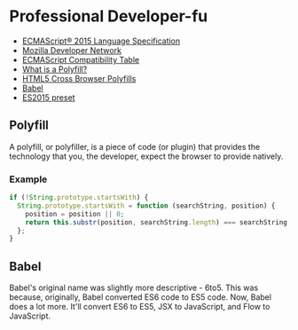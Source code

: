 # Professional Developer-fu

* [ECMAScript® 2015 Language Specification](http://www.ecma-international.org/ecma-262/6.0/index.html)
* [Mozilla Developer Network](https://developer.mozilla.org)
* [ECMAScript Compatibility Table](http://kangax.github.io/compat-table/es6/)
* [What is a Polyfill?](https://remysharp.com/2010/10/08/what-is-a-polyfill)
* [HTML5 Cross Browser Polyfills](https://github.com/Modernizr/Modernizr/wiki/HTML5-Cross-Browser-Polyfills)
* [Babel](https://babeljs.io/)
* [ES2015 preset](http://babeljs.io/docs/plugins/preset-es2015/)

## Polyfill

A polyfill, or polyfiller, is a piece of code (or plugin) that provides the technology that you, the developer, expect the browser to provide natively.

### Example

```javascript
if (!String.prototype.startsWith) {
  String.prototype.startsWith = function (searchString, position) {
    position = position || 0;
    return this.substr(position, searchString.length) === searchString;
  };
}
```

## Babel

Babel's original name was slightly more descriptive - 6to5. This was because, originally, Babel converted ES6 code to ES5 code. Now, Babel does a lot more. It'll convert ES6 to ES5, JSX to JavaScript, and Flow to JavaScript.
